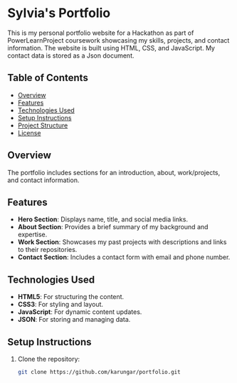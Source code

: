 # Sylvia's Portfolio

This is my personal portfolio website for a Hackathon as part of PowerLearnProject coursework showcasing my skills, projects, and contact information. The website is built using HTML, CSS, and JavaScript. My contact data is stored as a Json document.

## Table of Contents

- [Overview](#overview)
- [Features](#features)
- [Technologies Used](#technologies-used)
- [Setup Instructions](#setup-instructions)
- [Project Structure](#project-structure)
- [License](#license)

## Overview

The portfolio includes sections for an introduction, about, work/projects, and contact information.

## Features

- **Hero Section**: Displays name, title, and social media links.
- **About Section**: Provides a brief summary of my background and expertise.
- **Work Section**: Showcases my past projects with descriptions and links to their repositories.
- **Contact Section**: Includes a contact form with email and phone number.

## Technologies Used

- **HTML5**: For structuring the content.
- **CSS3**: For styling and layout.
- **JavaScript**: For dynamic content updates.
- **JSON**: For storing and managing data.

## Setup Instructions

1. Clone the repository:
   ```bash
   git clone https://github.com/karungar/portfolio.git

